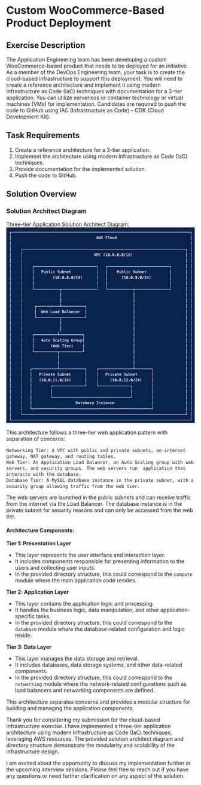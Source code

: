 # Custom WooCommerce-Based Product Deployment

## Exercise Description

The Application Engineering team has been developing a custom WooCommerce-based product that needs to be deployed for an initiative. As a member of the DevOps Engineering team, your task is to create the cloud-based infrastructure to support this deployment. You will need to create a reference architecture and implement it using modern Infrastructure as Code (IaC) techniques with documentation for a 3-tier application. You can utilize serverless or container technology or virtual machines (VMs) for implementation. Candidates are required to push the code to GitHub using IAC (Infrastructure as Code) – CDK (Cloud Development Kit).

## Task Requirements

1. Create a reference architecture for a 3-tier application.
2. Implement the architecture using modern Infrastructure as Code (IaC) techniques.
3. Provide documentation for the implemented solution.
4. Push the code to GitHub.

## Solution Overview

### Solution Architect Diagram

Three-tier Application Solution Architect Diagram:<img src="https://github.com/eddzaa/bmo/blob/main/solution%20architect%20diagram.png">

This architecture follows a three-tier web application pattern with separation of concerns:

    Networking Tier: A VPC with public and private subnets, an internet gateway, NAT gateway, and routing tables.
    Web Tier: An Application Load Balancer, an Auto Scaling group with web servers, and security groups. The web servers run  application that interacts with the database.
    Database Tier: A MySQL database instance in the private subnet, with a security group allowing traffic from the web tier.

The web servers are launched in the public subnets and can receive traffic from the internet via the Load Balancer. The database instance is in the private subnet for security reasons and can only be accessed from the web tier.

#### Architecture Components:
**Tier 1: Presentation Layer**
- This layer represents the user interface and interaction layer.
- It includes components responsible for presenting information to the users and collecting user inputs.
- In the provided directory structure, this could correspond to the `compute` module where the main application code resides.

**Tier 2: Application Layer**
- This layer contains the application logic and processing.
- It handles the business logic, data manipulation, and other application-specific tasks.
- In the provided directory structure, this could correspond to the `database` module where the database-related configuration and logic reside.

**Tier 3: Data Layer**
- This layer manages the data storage and retrieval.
- It includes databases, data storage systems, and other data-related components.
- In the provided directory structure, this could correspond to the `networking` module where the network-related configurations such as load balancers and networking components are defined.

This architecture separates concerns and provides a modular structure for building and managing the application components.


Thank you for considering my submission for the cloud-based infrastructure exercise. I have implemented a three-tier application architecture using modern Infrastructure as Code (IaC) techniques, leveraging AWS resources. The provided solution architect diagram and directory structure demonstrate the modularity and scalability of the infrastructure design.

I am excited about the opportunity to discuss my implementation further in the upcoming interview sessions. Please feel free to reach out if you have any questions or need further clarification on any aspect of the solution.


